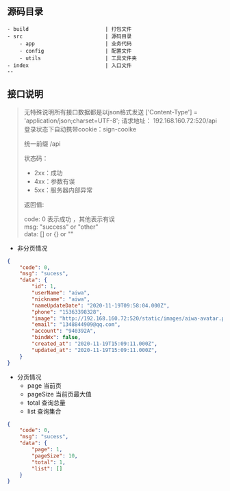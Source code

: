 ## 源码目录

```
- build                         | 打包文件
- src	                        | 源码目录
    - app                       | 业务代码
    - config                    | 配置文件
    - utils                     | 工具文件夹
- index	                        | 入口文件
--
```

## 接口说明

> 无特殊说明所有接口数据都是以json格式发送   ['Content-Type'] = 'application/json;charset=UTF-8';
> 请求地址： 192.168.160.72:520/api
> 登录状态下自动携带cookie：sign-cooike
>
> 统一前缀    /api 
>
> 状态码：
>
> - 2xx：成功
> - 4xx：参数有误
> - 5xx：服务器内部异常
>
> 返回值:
>
> code: 0  表示成功 ，其他表示有误  	
> msg: "success" or "other"  
> data: [] or {} or "" 

+ 非分页情况
```json
{
	"code": 0,
	"msg": "sucess",
	"data": {
		"id": 1,
		"userName": "aiwa",
		"nickname": "aiwa",
		"nameUpdateDate": "2020-11-19T09:58:04.000Z",
		"phone": "15363398328",
		"image": "http://192.168.160.72:520/static/images/aiwa-avatar.png",
		"email": "1348844909@qq.com",
		"account": "940392A",
		"bindWx": false,
		"created_at": "2020-11-19T15:09:11.000Z",
		"updated_at": "2020-11-19T15:09:11.000Z",
	}
}

```

+ 分页情况
    - page 当前页
    - pageSize 当前页最大值
    - total 查询总量
    - list 查询集合
```json
{
	"code": 0,
	"msg": "sucess",
	"data": {
		"page": 1,
		"pageSize": 10,
		"total": 1,
		"list": []
	}
}
``` 

